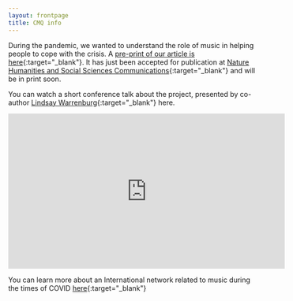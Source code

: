 ```yaml
---
layout: frontpage
title: CMQ info
---
```


During the pandemic, we wanted to understand the role of music in helping people to cope with the crisis. 
A [pre-print of our article is here](https://psyarxiv.com/7mg2v/){:target="_blank"}. It has just been accepted for publication at [Nature Humanities and Social Sciences Communications](https://www.nature.com/palcomms/){:target="_blank"} and will be in print soon. 


You can watch a short conference talk about the project, presented by co-author [Lindsay Warrenburg](https://www.lindsaywarrenburg.com/){:target="_blank"} here.

<iframe width="560" height="315" src="https://www.youtube.com/embed/qnR8fWfyVEo" title="YouTube video player" frameborder="0" allow="accelerometer; autoplay; clipboard-write; encrypted-media; gyroscope; picture-in-picture" allowfullscreen></iframe>
  

You can learn more about an International network related to music during the times of COVID [here](https://www.aesthetics.mpg.de/en/research/department-of-music/musicovid-an-international-research-network.html){:target="_blank"}
